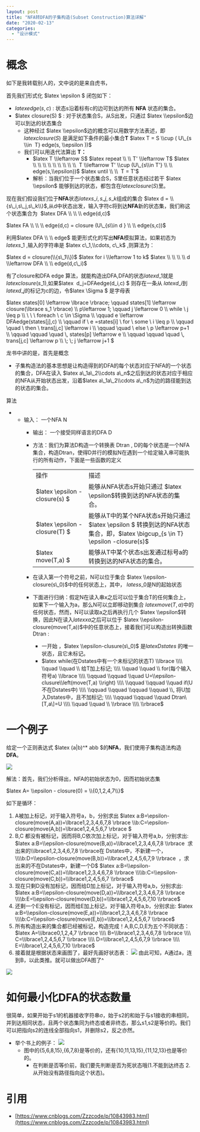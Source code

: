 ```yaml
---
layout: post
title: "NFA转DFA的子集构造(Subset Construction)算法详解"
date: "2020-02-13"
categories: 
  - "设计模式"
---
```


# 概念

如下是我转载别人的，文中说的是来自虎书，

首先我们形式化 $latex \\epsilon $ 闭包如下：

- $latex edge(s,c)$ : 状态s沿着标有c的边可到达的所有 **NFA** 状态的集合。
- $latex closure(S) $ : 对于状态集合S，从S出发，只通过 $latex \\epsilon$边可以到达的状态集合
    - 这种经过 $latex \\epsilon$边的概念可以用数学方法表述，即  $latex closure(S)$ 是满足如下条件的最小集合**T** $latex T = S \\cup ( U\_{s \\in  T} edge(s, \\epsilon ))$
    - 我们可以用迭代法算出 **T：**
        - $latex T \\leftarrow S$ $latex repeat \\ \\ T' \\leftarrow T$ $latex \\ \\ \\ \\ \\ \\ \\ \\ \\  T \\leftarrow T' \\cup (U\_{s\\in T'} \\ \\ edge(s,\\epsilon))$ $latex until \\ \\  T = T'$
        - 解析：当我们位于一个状态集合S，S里任意状态经过若干 $latex \\epsilon$ 能够到达的状态，都包含在$latex closure(S)$里。

现在我们假设我们位于**NFA**状态$latex s\_i, s\_j,s\_k$组成的集合 $latex d = \\{s\_i,s\_j,s\_k\\}$,从d中状态出发，输入字符c将到达**NFA**新的状态集，我们称这个状态集合为  $latex DFA \\ \\ \\ edge(d,c)$

$latex FA \\ \\ \\ edge(d,c) = closure (U\_{s\\in d } \\ \\ edge(s,c))$

利用$latex DFA \\ \\ edge$ 能更形式化的写出**NFA**模拟算法，如果初态为$latex s\_1$ ,输入的字符串是 $latex c\_1,\\cdots, c\_k$ ,则算法为：

$latex d = closure(\\{s\_1\\})$ $latex for i \\leftarrow 1 to k$ $latex \\ \\ \\ \\ d \\leftarrow DFA \\ \\ edge(d,c\_i)$

有了closure和DFA edge 算法，就能构造出DFA,DFA的状态$latex d\_1$就是 $latex closure (s\_1)$,如果$latex  d\_j=DFAedge(d\_i,c) $ 则存在一条从 $latex d\_i$到$latex d\_j$的标记为c的边，令$latex \\Sigma $ 是字母表

$latex states\[0\] \\leftarrow \\lbrace \\rbrace; \\qquad states\[1\] \\leftarrow closure(\\lbrace s\_1 \\rbrace) \\\\ p\\leftarrow 1; \\qquad j \\leftarrow 0 \\\\ while \\ j \\leq p \\\\ \\ \\ \\ foreach \\ c \\in \\Sigma \\\\ \\qquad e \\leftarrow DFAedge(states\[j\],c) \\\\ \\qquad if \\ e =states\[i\] \\ for \\ some \\ i \\leq p \\\\ \\qquad \\quad \\ then \\ trans\[j,c\] \\leftarrow i \\\\ \\qquad \\quad \\ else \\ p \\leftarrow p+1 \\\\ \\qquad \\qquad \\quad \\, states\[p\] \\leftarrow e \\\\ \\qquad \\qquad \\quad \\, trans\[j,c\] \\leftarrow p \\\\ \\; \\; j \\leftarrow j+1 $

龙书中讲的是，首先是概念

- 子集构造法的基本思想是让构造得到的DFA的每个状态对应于NFA的一个状态的集合，DFA在读入 $latex a\_1a\_2\\cdots a\_n$之后到达的状态对应于相应的NFA从开始状态出发，沿着$latex a\_1a\_2\\cdots a\_n$为边的路径能到达的状态的集合。

算法

- - 输入： 一个NFA N
    - 输出： 一个接受同样语言的DFA D
    - 方法：我们为算法D构造一个转换表 Dtran , D的每个状态是一个NFA集合，构造Dtran，使得D并行的模拟N在遇到一个给定输入串可能执行的所有动作，下面是一些函数的定义
        
        <table style="border-collapse: collapse; width: 100%;"><tbody><tr><td style="width: 32.8025%;">操作</td><td style="width: 67.1975%;">描述</td></tr><tr><td style="width: 32.8025%;">$latex \epsilon - closure(s) $</td><td style="width: 67.1975%;">能够从NFA状态s开始只通过 $latex \epsilon$转换到达的NFA状态的集合。</td></tr><tr><td style="width: 32.8025%;">$latex \epsilon - closure(T) $</td><td style="width: 67.1975%;">能够从T中的某个NFA状态s开始只通过 $latex \epsilon $ 转换到达的NFA状态集合，即，$latex \bigcup_{s \in T} \epsilon -closure(s)$</td></tr><tr><td style="width: 32.8025%;">$latex move(T,a) $</td><td style="width: 67.1975%;">能够从T中某个状态s出发通过标号a的转换到达的NFA状态的集合。</td></tr></tbody></table>
        
    - 在读入第一个符号之前，N可以位于集合 $latex \\epsilon-closure(s\_0)$中的任何状态上，其中， $lates s\_0$是N的起始状态
    - 下面进行归纳：假定N在读入串x之后可以位于集合T的任何集合上，如果下一个输入为a，那么N可以立即移动到集合 $latex move(T,a)$中的任何状态，然而，N可以读取a之后再执行几个 $latex \\epsilon$转换，因此N在读入$latex xa$之后可以位于 $latex \\epsilon-closure(move(T,a))$中的任意状态上，接着我们可以构造出转换函数 Dtran :
        - 一开始 ，$latex \\epsilon-clusure(s\_0)$ 是$latex Dstates$ 的唯一状态，且它未标记。
        - $latex while(在Dstates中有一个未标记的状态T) \\lbrace \\\\ \\quad \\quad \\ 给T加上标记; \\\\ \\quad \\quad \\ for(每个输入符号a) \\lbrace \\\\ \\qquad \\qquad \\quad U=\\epsilon-clusure\\left(move(T,a) \\right) \\\\ \\qquad \\qquad \\quad if(U不在Dstates中) \\\\ \\qquad \\qquad \\qquad \\qquad \\, 将U加入Dstates中，且不加标记; \\\\ \\qquad \\qquad \\quad Dtran\[T,a\]=U \\\\ \\quad \\quad \\ \\rbrace \\\\ \\rbrace$

# 一个例子

给定一个正则表达式 $latex (a|b)^\* abb $的**NFA**，我们使用子集构造法构造**DFA**。

[![](/assets/image/default/20190329030919691.png)](http://127.0.0.1/?attachment_id=2982)

解法：首先，我们分析得出，NFA的初始状态为0，因而初始状态集

$latex A= \\epsilon - closure(0) = \\{0,1,2,4,7\\}$

如下是循环：

1. A被加上标记，对于输入符号a，b，分别求出 $latex a:B=\\epsilon-closure(move(A,a))=\\lbrace1,2,3,4,6,7,8 \\rbrace \\\\b:C=\\epsilon-closure(move(A,b))=\\lbrace1,2,4,5,6,7 \\rbrace $
2. B,C 都没有被标记，因而将B,C依次加上标记，对于输入符号a,b，分别求出: $latex a:B=\\epsilon-closure(move(B,a))=\\lbrace1,2,3,4,6,7,8 \\rbrace  求出来的\\lbrace1,2,3,4,6,7,8 \\rbrace在 Dstates中，不新建一个，\\\\b:D=\\epsilon-closure(move(B,b))=\\lbrace1,2,4,5,6,7,9 \\rbrace  ，求出来的不在Dstates中，新建一个D$ $latex a:B=\\epsilon-closure(move(C,a))=\\lbrace1,2,3,4,6,7,8 \\rbrace \\\\b:C=\\epsilon-closure(move(C,b))=\\lbrace1,2,4,5,6,7 \\rbrace$
3. 现在只剩D没有加标记，因而给D加上标记，对于输入符号a,b，分别求出: $latex a:B=\\epsilon-closure(move(D,a))=\\lbrace1,2,3,4,6,7,8 \\rbrace \\\\b:E=\\epsilon-closure(move(D,b))=\\lbrace1,2,4,5,6,7,10 \\rbrace$
4. 还剩一个E没有标记，因而给E加上标记，对于输入符号a,b，分别求出: $latex a:B=\\epsilon-closure(move(E,a))=\\lbrace1,2,3,4,6,7,8 \\rbrace \\\\b:C=\\epsilon-closure(move(E,b))=\\lbrace1,2,4,5,6,7 \\rbrace$
5. 所有构造出来的集合都已经被标记，构造完成！A,B,C,D,E为五个不同状态： $latex A=\\lbrace0,1,2,4,7 \\rbrace \\\\ B=\\lbrace1,2,3,4,6,7,8 \\rbrace \\\\ C=\\lbrace1,2,4,5,6,7 \\rbrace \\\\ D=\\lbrace1,2,4,5,6,7,9 \\rbrace \\\\ E=\\lbrace1,2,4,5,6,7,10 \\rbrace$
6. 接着就是根据状态来画图了，最好先画好状态表： [![](/assets/image/default/17004872-d0b1564e61d7a25e.jpg)](http://127.0.0.1/?attachment_id=2985) 由此可知，A通过a，连到B，以此类推。就可以做出DFA图了^

[![](/assets/image/default/20190329034629249.png)](http://127.0.0.1/?attachment_id=2986)

# 如何最小化DFA的状态数量

很简单，如果开始于s1的机器接收字符串σ，始于s2的和始于与s1接收的串相同，并到达相同状态，且两个状态集同为终态或者非终态，那么s1,s2是等价的。我们可以把指向s2的连线全部指向s1，并删除s2，反之亦然。

- 举个书上的例子： [![](/assets/image/default/20190329034218208.png)](http://127.0.0.1/?attachment_id=2987)
    - 图中的{5,6,8,15},{6,7,8}是等价的，还有{10,11,13,15},{11,12,13}也是等价的。
        - 在判断是否等价前，我们要先判断是否为死状态哦(1.不能到达终态 2.从开始没有路径指向这个状态)。

# 引用

- [https://www.cnblogs.com/Zzzcode/p/10843983.html](https://www.cnblogs.com/Zzzcode/p/10843983.html)
